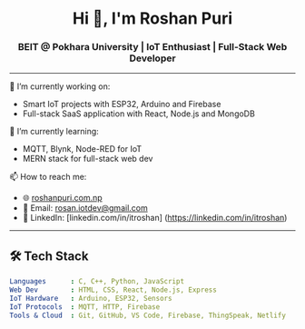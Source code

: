 <h1 align="center">Hi 👋, I'm Roshan Puri</h1>
<h3 align="center">BEIT @ Pokhara University | IoT Enthusiast | Full-Stack Web Developer</h3>

---

🔭 I’m currently working on:
- Smart IoT projects with ESP32, Arduino and Firebase
- Full-stack SaaS application with React, Node.js and MongoDB

🌱 I’m currently learning:
- MQTT, Blynk, Node-RED for IoT
- MERN stack for full-stack web dev

📫 How to reach me:
- 🌐 [roshanpuri.com.np](http://roshanpuri.com.np)
- 📧 Email: rosan.iotdev@gmail.com
- 💼 LinkedIn: [linkedin.com/in/itroshan] (https://linkedin.com/in/itroshan)

---

## 🛠️ Tech Stack

```yaml
Languages      : C, C++, Python, JavaScript
Web Dev        : HTML, CSS, React, Node.js, Express
IoT Hardware   : Arduino, ESP32, Sensors
IoT Protocols  : MQTT, HTTP, Firebase
Tools & Cloud  : Git, GitHub, VS Code, Firebase, ThingSpeak, Netlify

